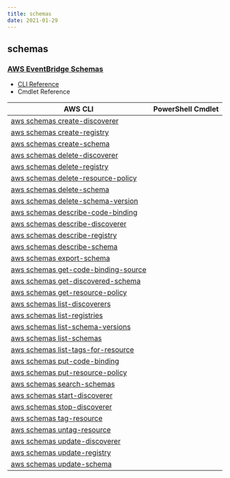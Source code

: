 ```yaml
---
title: schemas
date: 2021-01-29
---
```


## schemas

### [AWS EventBridge Schemas](https://aws.amazon.com/eventbridge/)

* [CLI Reference](https://docs.aws.amazon.com/cli/latest/reference/schemas/index.html)
* Cmdlet Reference

|AWS CLI|PowerShell Cmdlet|
|----|----|
|[aws schemas create-discoverer](https://docs.aws.amazon.com/cli/latest/reference/schemas/create-discoverer.html)||
|[aws schemas create-registry](https://docs.aws.amazon.com/cli/latest/reference/schemas/create-registry.html)||
|[aws schemas create-schema](https://docs.aws.amazon.com/cli/latest/reference/schemas/create-schema.html)||
|[aws schemas delete-discoverer](https://docs.aws.amazon.com/cli/latest/reference/schemas/delete-discoverer.html)||
|[aws schemas delete-registry](https://docs.aws.amazon.com/cli/latest/reference/schemas/delete-registry.html)||
|[aws schemas delete-resource-policy](https://docs.aws.amazon.com/cli/latest/reference/schemas/delete-resource-policy.html)||
|[aws schemas delete-schema](https://docs.aws.amazon.com/cli/latest/reference/schemas/delete-schema.html)||
|[aws schemas delete-schema-version](https://docs.aws.amazon.com/cli/latest/reference/schemas/delete-schema-version.html)||
|[aws schemas describe-code-binding](https://docs.aws.amazon.com/cli/latest/reference/schemas/describe-code-binding.html)||
|[aws schemas describe-discoverer](https://docs.aws.amazon.com/cli/latest/reference/schemas/describe-discoverer.html)||
|[aws schemas describe-registry](https://docs.aws.amazon.com/cli/latest/reference/schemas/describe-registry.html)||
|[aws schemas describe-schema](https://docs.aws.amazon.com/cli/latest/reference/schemas/describe-schema.html)||
|[aws schemas export-schema](https://docs.aws.amazon.com/cli/latest/reference/schemas/export-schema.html)||
|[aws schemas get-code-binding-source](https://docs.aws.amazon.com/cli/latest/reference/schemas/get-code-binding-source.html)||
|[aws schemas get-discovered-schema](https://docs.aws.amazon.com/cli/latest/reference/schemas/get-discovered-schema.html)||
|[aws schemas get-resource-policy](https://docs.aws.amazon.com/cli/latest/reference/schemas/get-resource-policy.html)||
|[aws schemas list-discoverers](https://docs.aws.amazon.com/cli/latest/reference/schemas/list-discoverers.html)||
|[aws schemas list-registries](https://docs.aws.amazon.com/cli/latest/reference/schemas/list-registries.html)||
|[aws schemas list-schema-versions](https://docs.aws.amazon.com/cli/latest/reference/schemas/list-schema-versions.html)||
|[aws schemas list-schemas](https://docs.aws.amazon.com/cli/latest/reference/schemas/list-schemas.html)||
|[aws schemas list-tags-for-resource](https://docs.aws.amazon.com/cli/latest/reference/schemas/list-tags-for-resource.html)||
|[aws schemas put-code-binding](https://docs.aws.amazon.com/cli/latest/reference/schemas/put-code-binding.html)||
|[aws schemas put-resource-policy](https://docs.aws.amazon.com/cli/latest/reference/schemas/put-resource-policy.html)||
|[aws schemas search-schemas](https://docs.aws.amazon.com/cli/latest/reference/schemas/search-schemas.html)||
|[aws schemas start-discoverer](https://docs.aws.amazon.com/cli/latest/reference/schemas/start-discoverer.html)||
|[aws schemas stop-discoverer](https://docs.aws.amazon.com/cli/latest/reference/schemas/stop-discoverer.html)||
|[aws schemas tag-resource](https://docs.aws.amazon.com/cli/latest/reference/schemas/tag-resource.html)||
|[aws schemas untag-resource](https://docs.aws.amazon.com/cli/latest/reference/schemas/untag-resource.html)||
|[aws schemas update-discoverer](https://docs.aws.amazon.com/cli/latest/reference/schemas/update-discoverer.html)||
|[aws schemas update-registry](https://docs.aws.amazon.com/cli/latest/reference/schemas/update-registry.html)||
|[aws schemas update-schema](https://docs.aws.amazon.com/cli/latest/reference/schemas/update-schema.html)||

